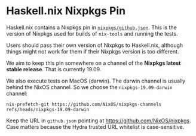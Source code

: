 # Haskell.nix Nixpkgs Pin

Haskell.nix contains a Nixpkgs pin in
[`nixpkgs/github.json`](https://github.com/input-output-hk/haskell.nix/blob/master/nixpkgs/github.json).
This is the version of Nixpkgs used for builds of `nix-tools` and
running the tests.

Users should pass their own version of Nixpkgs to Haskell.nix,
although things might not work for them if their Nixpkgs version is
too different.

We aim to keep this pin somewhere on a channel of the **Nixpkgs latest
stable release**. That is currently 19.09.

We also execute tests on MacOS (darwin). The darwin channel is usually
behind the NixOS channel. So we choose the `nixpkgs-19.09-darwin`
channel:

```
nix-prefetch-git https://github.com/NixOS/nixpkgs-channels refs/heads/nixpkgs-19.09-darwin
```

Keep the URL in `github.json` pointing at
<https://github.com/NixOS/nixpkgs>. Case matters because the Hydra
trusted URL whitelist is case-sensitive.

